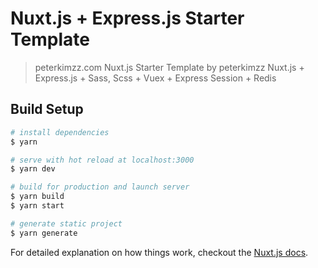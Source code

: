 # Nuxt.js + Express.js Starter Template

> peterkimzz.com
> Nuxt.js Starter Template by peterkimzz
> Nuxt.js + Express.js + Sass, Scss + Vuex + Express Session + Redis

## Build Setup

``` bash
# install dependencies
$ yarn

# serve with hot reload at localhost:3000
$ yarn dev

# build for production and launch server
$ yarn build
$ yarn start

# generate static project
$ yarn generate
```

For detailed explanation on how things work, checkout the [Nuxt.js docs](https://github.com/nuxt/nuxt.js).
